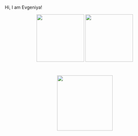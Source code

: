 Hi, I am Evgeniya!

<p align='center'>
   <a href="https://github-readme-stats.vercel.app/api?username=Evgeniya-green&show_icons=true&count_private=true">
       <img height=150 src="https://github-readme-stats.vercel.app/api?username=Evgeniya-green&show_icons=true&count_private=true"/></a>
   <a href="https://github.com/Evgeniya-green/github-readme-stats">
       <img height=150 src="https://github-readme-stats.vercel.app/api/top-langs/?username=Evgeniya-green&layout=compact"/></a>
</p>

<div align="center" style="margin: 40px 0">
   <a href="https://github.com/Evgeniya-green/github-profile-views-counter">
       <img width="175px" src="https://komarev.com/ghpvc/?username=Evgeniya-green&color=DE002D">
   </a>
</div>
